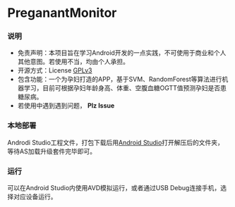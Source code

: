 # PreganantMonitor

### 说明

* 免责声明：本项目旨在学习Android开发的一点实践，不可使用于商业和个人其他意图。若使用不当，均由个人承担。
* 开源方式：License [GPLv3](License.md)
* 包含功能：一个为孕妇打造的APP，基于SVM、RandomForest等算法进行机器学习，目前可根据孕妇年龄身高、体重、空腹血糖OGTT值预测孕妇是否患糖尿病。
* 若使用中遇到遇到问题， **Plz Issue**

### 本地部署  

Androdi Studio工程文件，打包下载后用[Android Studio](https://developer.android.com/studio/index.html)打开解压后的文件夹，等待AS加载升级套件完毕即可。

### 运行  

可以在Android Studio内使用AVD模拟运行，或者通过USB Debug连接手机，选择对应设备运行。
